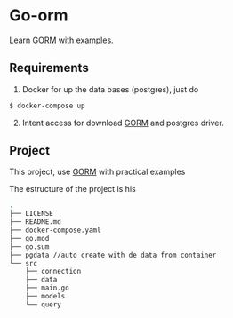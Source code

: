 # Go-orm

Learn [GORM](https://github.com/go-gorm/gorm) with examples.

## Requirements

1. Docker for up the data bases (postgres), just do 

```bash 
$ docker-compose up
```

2. Intent access for download [GORM](https://github.com/go-gorm/gorm) and postgres driver. 

## Project

This project, use [GORM](https://github.com/go-gorm/gorm) with practical examples 

The estructure of the project is his

```bash 
.
├── LICENSE
├── README.md
├── docker-compose.yaml
├── go.mod
├── go.sum
├── pgdata //auto create with de data from container
└── src
    ├── connection 
    ├── data
    ├── main.go
    ├── models
    └── query

```